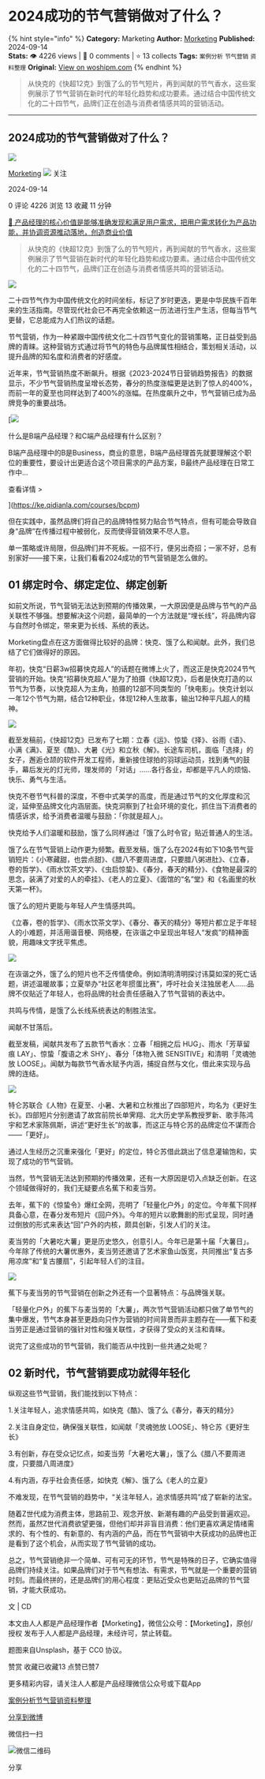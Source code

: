 # 2024成功的节气营销做对了什么？
{% hint style="info" %}
**Category:** Marketing
**Author:** [Morketing](https://www.woshipm.com/u/1292863)
**Published:** 2024-09-14  
**Stats:** 👁️ 4226 views | 💬 0 comments | ⭐ 13 collects
**Tags:** `案例分析` `节气营销` `资料整理`
**Original:** [View on woshipm.com](https://www.woshipm.com/marketing/6115177.html)
{% endhint %}
> 从快克的《快超12克》到饿了么的节气短片，再到闻献的节气香水，这些案例展示了节气营销在新时代的年轻化趋势和成功要素。通过结合中国传统文化的二十四节气，品牌们正在创造与消费者情感共鸣的营销活动。

---

## 2024成功的节气营销做对了什么？

[![](https://image.woshipm.com/wp-files/2021/06/iRpgjh51GWQVO8Vc0slz.jpg!/both/72x72)](https://www.woshipm.com/u/1292863)

[Morketing](https://www.woshipm.com/u/1292863) ![](https://static.woshipm.com/tag/1101_1@2x.png) 关注

2024-09-14

0 评论 4226 浏览 13 收藏 11 分钟

[🔗 产品经理的核心价值是能够准确发现和满足用户需求，把用户需求转化为产品功能，并协调资源推动落地，创造商业价值](https://ke.qidianla.com/courses/90pm)

> 从快克的《快超12克》到饿了么的节气短片，再到闻献的节气香水，这些案例展示了节气营销在新时代的年轻化趋势和成功要素。通过结合中国传统文化的二十四节气，品牌们正在创造与消费者情感共鸣的营销活动。

![](https://image.woshipm.com/2024/09/14/dbff8952-7244-11ef-ab80-00163e142b65.png)

二十四节气作为中国传统文化的时间坐标，标记了岁时更迭，更是中华民族千百年来的生活指南。尽管现代社会已不再完全依赖这一历法进行生产生活，但每当节气更替，它总能成为人们热议的话题。

节气营销，作为一种紧跟中国传统文化二十四节气变化的营销策略，正日益受到品牌的青睐。这种营销方式通过将节气的特色与品牌属性相结合，策划相关活动，以提升品牌的知名度和消费者的好感度。

近年来，节气营销热度不断飙升。根据《2023-2024节日营销趋势报告》的数据显示，不少节气营销热度呈增长态势，春分的热度涨幅更是达到了惊人的400%，而前一年的夏至也同样达到了400%的涨幅。在热度飙升之中，节气营销已成为品牌竞争的重要战场。

[![](https://image.woshipm.com/2023/07/27/6f50fd24-2c7f-11ee-875d-00163e0b5ff3.png)

什么是B端产品经理？和C端产品经理有什么区别？

B端产品经理中的B是Business，商业的意思，B端产品经理首先就要理解这个职位的重要性，要设计出更适合这个项目需求的产品方案，B最终产品经理在日常工作中...

查看详情 >

](https://ke.qidianla.com/courses/bcpm)

但在实践中，虽然品牌们将自己的品牌特性努力贴合节气特点，但有可能会导致自身“品牌”在传播过程中被弱化，反而使得营销效果不尽人意。

单一策略或许局限，但品牌们并不死板。一招不行，便另出奇招；一家不好，总有别家好——接下来，让我们看看2024成功的节气营销是怎么做的。

## 01 绑定时令、绑定定位、绑定创新

如前文所说，节气营销无法达到预期的传播效果，一大原因便是品牌与节气的产品关联性不够强。想要解决这个问题，最简单的一个方法就是“埋长线”，将品牌内容与自然时令绑定，带来更为长线、系统的表达。

Morketing盘点在这方面做得比较好的品牌：快克、饿了么和闻献。此外，我们总结了它们做得好的原因。

年初，快克“日薪3w招募快克超人”的话题在微博上火了，而这正是快克2024节气营销的开始。快克“招募快克超人”是为了拍摄《快超12克》，后者是快克打造的以节气为节奏，以快克超人为主角，拍摄的12部不同类型的「快电影」。快克计划以一年12个节气为期，结合12种职业，体现12种人生故事，输出12种平凡超人的精神。

![](https://image.woshipm.com/2024/09/14/c9f48c80-7235-11ef-b388-00163e142b65.png)

截至发稿前，《快超12克》已发布了七期：立春《运》、惊蛰《择》、谷雨《语》、小满《满》、夏至《酷》、大暑《光》和立秋《解》。长途车司机，面临「选择」的女子，邂逅仓颉的软件开发工程师，重新接住球拍的羽球运动员，找到勇气的鼓手，幕后发光的灯光师，理发师的「对话」……各行各业，却都是平凡人的烦恼、快乐、勇气与生活。

快克不卷节气科普的深度，不卷中式美学的高度，而是通过节气的文化厚度和沉淀，延伸至品牌文化内涵层面。快克洞察到了社会环境的变化，抓住当下消费者的情感诉求，给予消费者温暖与鼓励：「你就是超人」。

快克给予人们温暖和鼓励，饿了么同样通过「饿了么时令官」贴近普通人的生活。

饿了么在节气营销上动作更为频繁。截至发稿，饿了么在2024有如下10条节气营销短片：《小寒藏甜，也尝点甜》、《腊八不要周进度，只要腊八粥进肚》、《立春，卷的哲学》、《雨水饮茶文学》、《虫启惊蛰》、《春分，春天的精分》、《食物是最深的思念，装满了对爱的人的牵挂》、《老人的立夏》、《面馆的“名”堂》和《名画里的秋天第一杯》。

饿了么的短片更能与年轻人产生情感共鸣。

《立春，卷的哲学》、《雨水饮茶文学》、《春分、春天的精分》等短片都立足于年轻人的小难题，并活用谐音梗、网络梗，在诙谐之中呈现出年轻人“发疯”的精神面貌，用趣味文字抚平焦虑。

![](https://image.woshipm.com/2024/09/14/ca9764f0-7235-11ef-b388-00163e142b65.png)

在诙谐之外，饿了么的短片也不乏传情使命。例如清明清明探讨讳莫如深的死亡话题，讲述温暖故事；立夏举办“社区老年掼蛋比赛”，呼吁社会关注独居老人……品牌不仅贴近了年轻人，也将品牌的社会责任感融入了节气营销的表达中。

共鸣与传情，是饿了么长线系统表达的制胜法宝。

闻献不甘落后。

截至发稿，闻献共发布了五款节气香水：立春「相拥之后 HUG」、雨水「芳草留痕 LAY」、惊蛰「腹语之术 SHY」、春分「体物入微 SENSITIVE」和清明「灵魂弛放 LOOSE」。闻献为每款节气香水赋予内涵，捕捉自然与文化，借此来实现与品牌的连结。

![](https://image.woshipm.com/2024/09/14/cb593206-7235-11ef-b388-00163e142b65.png)

特仑苏联合《人物》在夏至、小暑、大暑和立秋推出了四部短片，均名为《更好生长》。四部短片分别邀请了故宫前院长单霁翔、北大历史学系教授罗新、歌手陈鸿宇和艺术家陈佩斯，讲述“更好生长”的故事，而这正与特仑苏的品牌定位不谋而合——「更好」。

通过人生经历之沉重来强化「更好」的定位，特仑苏借此跳出了信息灌输饱和，实现了成功的节气营销。

当然，节气营销无法达到预期的传播效果，还有一大原因是切入点缺乏创新。在这个领域做得好的，我们无疑要点名蕉下和麦当劳。

去年，蕉下的《惊蛰令》爆红全网，亮明了「轻量化户外」的定位。今年蕉下同样具备心意，在春分发布短片《回户外》。今年的短片以歌舞剧的形式呈现，同时通过倒放的形式来表达“回”户外的内核，颇具创新，引发人们的关注。

麦当劳的「大暑吃大薯」更是历史悠久，创意引人。今年已是第十届「大薯日」。今年除了传统的大薯优惠外，麦当劳还邀请了艺术家鱼山饭宽，共同推出“复古多用凉席”和“复古腰扇”，引起年轻人们的注目。

![](https://image.woshipm.com/2024/09/14/cc059fc8-7235-11ef-b388-00163e142b65.png)

蕉下与麦当劳的节气营销在创新之外还有一个显著特点：与品牌强关联。

「轻量化户外」的蕉下与麦当劳的「大薯」，两次节气营销活动都只做了单节气的集中爆发，节气本身甚至更趋向只作为营销的时间背景而非主题存在——蕉下和麦当劳正是通过营销的强针对性和强关联性，才获得了受众的关注和青睐。

说完了这些成功的节气营销，我们能否从中找到一些共通之处呢？

## 02 新时代，节气营销要成功就得年轻化

纵观这些节气营销，我们能找到以下特点：

1.关注年轻人，追求情感共鸣，如快克《酷》、饿了么《春分，春天的精分》

2.关注自身定位，确保强关联性，如闻献「灵魂弛放 LOOSE」、特仑苏《更好生长》

3.有创新，存在受众记忆点，如麦当劳「大暑吃大薯」，饿了么《腊八不要周进度，只要腊八周进度》

4.有内涵，存乎社会责任感，如快克《解》、饿了么《老人的立夏》

不难发现，在节气营销的趋势中，“关注年轻人，追求情感共鸣”成了崭新的法宝。

随着Z世代成为消费主体，思路前卫、观念开放、新潮有趣的产品受到普遍欢迎。然而，虽然Z世代消费欲望更强，但他们却并非盲目消费：他们更喜欢满足情绪需求的、有个性的、有新意的、有内涵的产品，而在节气营销中大获成功的品牌也正是看到了这个机会，从而实现了节气营销的成功。

总之，节气营销绝非一个简单、可有可无的环节，节气是特殊的日子，它确实值得品牌们持续关注。如果品牌们对于节气有想法、有需求，节气就是一个重要的营销时刻。而最终拼的，还是品牌们的用心程度：更贴近受众也更贴近品牌的节气营销，才能大获成功。

文 | CD

本文由人人都是产品经理作者【Morketing】，微信公众号：【Morketing】，原创/授权 发布于人人都是产品经理，未经许可，禁止转载。

题图来自Unsplash，基于 CC0 协议。

赞赏 收藏已收藏13 点赞已赞7

更多精彩内容，请关注人人都是产品经理微信公众号或下载App

[案例分析](https://www.woshipm.com/tag/%e6%a1%88%e4%be%8b%e5%88%86%e6%9e%90)[节气营销](https://www.woshipm.com/tag/%e8%8a%82%e6%b0%94%e8%90%a5%e9%94%80)[资料整理](https://www.woshipm.com/tag/%e8%b5%84%e6%96%99%e6%95%b4%e7%90%86)

[分享到微博](https://service.weibo.com/share/share.php?appkey=2775287854&title=2024成功的节气营销做对了什么？&url=https://www.woshipm.com/marketing/6115177.html&pic=https://image.woshipm.com/2024/09/14/dbff8952-7244-11ef-ab80-00163e142b65.png)

微信扫一扫

![微信二维码](https://api.pwmqr.com/qrcode/create/?url=https://www.woshipm.com/marketing/6115177.html)

分享
